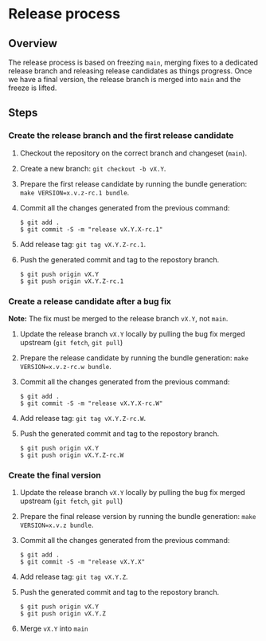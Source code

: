 # Release process

## Overview

The release process is based on freezing `main`, merging fixes to a dedicated release branch and releasing release candidates as things progress. Once we have a final version, the release branch is merged into `main` and the freeze is lifted.

## Steps

### Create the release branch and the first release candidate

1. Checkout the repository on the correct branch and changeset (`main`).
2. Create a new branch: `git checkout -b vX.Y`.
3. Prepare the first release candidate by running the bundle generation: `make VERSION=x.v.z-rc.1 bundle`.
4. Commit all the changes generated from the previous command:

   ```console
   $ git add .
   $ git commit -S -m "release vX.Y.X-rc.1"
   ```

5. Add release tag: `git tag vX.Y.Z-rc.1`.
6. Push the generated commit and tag to the repostory branch.

   ```console
   $ git push origin vX.Y
   $ git push origin vX.Y.Z-rc.1
   ```

### Create a release candidate after a bug fix

**Note:** The fix must be merged to the release branch `vX.Y`, not `main`.

1. Update the release branch `vX.Y` locally by pulling the bug fix merged upstream (`git fetch`, `git pull`)
2. Prepare the release candidate by running the bundle generation: `make VERSION=x.v.z-rc.w bundle`.
3. Commit all the changes generated from the previous command:

   ```console
   $ git add .
   $ git commit -S -m "release vX.Y.X-rc.W"
   ```

4. Add release tag: `git tag vX.Y.Z-rc.W`.
5. Push the generated commit and tag to the repostory branch.

   ```console
   $ git push origin vX.Y
   $ git push origin vX.Y.Z-rc.W
   ```

### Create the final version

1. Update the release branch `vX.Y` locally by pulling the bug fix merged upstream (`git fetch`, `git pull`)
2. Prepare the final release version by running the bundle generation: `make VERSION=x.v.z bundle`.
3. Commit all the changes generated from the previous command:

   ```console
   $ git add .
   $ git commit -S -m "release vX.Y.X"
   ```

4. Add release tag: `git tag vX.Y.Z`.
5. Push the generated commit and tag to the repostory branch.

   ```console
   $ git push origin vX.Y
   $ git push origin vX.Y.Z
   ```

6. Merge `vX.Y` into `main`

